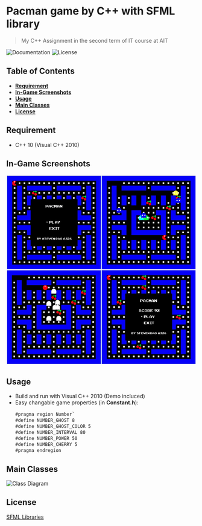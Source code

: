 # Pacman game by C++ with SFML library
> My C++ Assignment in the second term of  IT course at AIT  

![Documentation](https://img.shields.io/badge/sfml-documentation-red.svg)
![License](https://img.shields.io/badge/sfml-license-brightgreen.svg)

## Table of Contents
- **[Requirement](#requirement)**  
- **[In-Game Screenshots](#in-game-screenshots)**  
- **[Usage](#usage)**  
- **[Main Classes](#main-classes)**  
- **[License](#license)**

## Requirement
- C++ 10 (Visual C++ 2010)

## In-Game Screenshots
![](screenshot/grid.jpg)

## Usage
- Build and run with Visual C++ 2010 (Demo incluced)
- Easy changable game properties (in **Constant.h**):
  ```
  #pragma region Number`
  #define NUMBER_GHOST 8
  #define NUMBER_GHOST_COLOR 5
  #define NUMBER_INTERVAL 80
  #define NUMBER_POWER 50
  #define NUMBER_CHERRY 5
  #pragma endregion
  ```

## Main Classes
![Class Diagram](https://lh5.googleusercontent.com/koIHjYGq7hXTnKkGv41dzI8g3FDqvPoY06VP5fcQPHA2ZKmxyDH-fu2bVDyEehX9frjE_vPS=w1268-h651)



## License
[SFML Libraries](https://www.sfml-dev.org/license.php)
